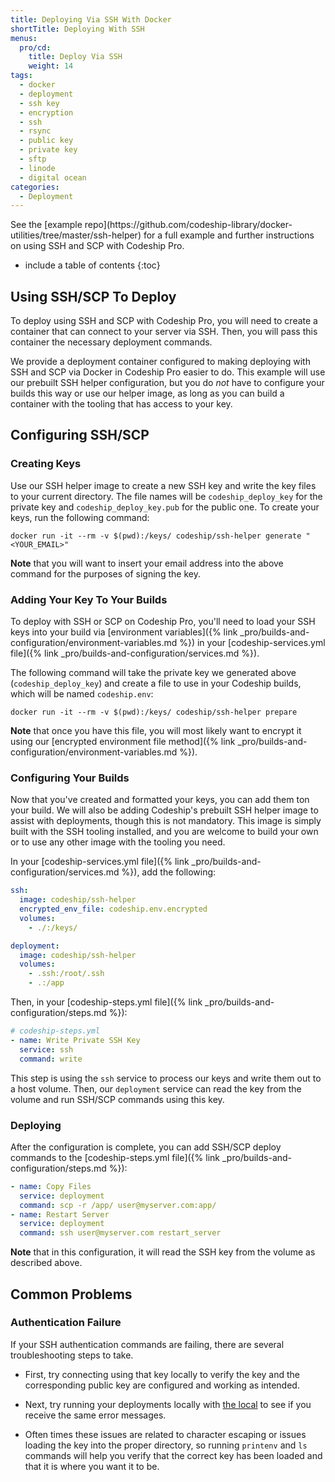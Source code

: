 ```yaml
---
title: Deploying Via SSH With Docker
shortTitle: Deploying With SSH
menus:
  pro/cd:
    title: Deploy Via SSH
    weight: 14
tags:
  - docker
  - deployment
  - ssh key
  - encryption
  - ssh
  - rsync
  - public key
  - private key
  - sftp
  - linode
  - digital ocean
categories:
  - Deployment
---
```


<div class="info-block">
See the [example repo](https://github.com/codeship-library/docker-utilities/tree/master/ssh-helper) for a full example and further instructions on using SSH and SCP with Codeship Pro.
</div>

* include a table of contents
{:toc}

## Using SSH/SCP To Deploy

To deploy using SSH and SCP with Codeship Pro, you will need to create a container that can connect to your server via SSH. Then, you will pass this container the necessary deployment commands.

We provide a deployment container configured to making deploying with SSH and SCP via Docker in Codeship Pro easier to do. This example will use our prebuilt SSH helper configuration, but you do _not_ have to configure your builds this way or use our helper image, as long as you can build a container with the tooling that has access to your key.

## Configuring SSH/SCP

### Creating Keys

Use our SSH helper image to create a new SSH key and write the key files to your current directory. The file names will be `codeship_deploy_key` for the private key and `codeship_deploy_key.pub` for the public one. To create your keys, run the following command:

```
docker run -it --rm -v $(pwd):/keys/ codeship/ssh-helper generate "<YOUR_EMAIL>"
```

**Note** that you will want to insert your email address into the above command for the purposes of signing the key.

### Adding Your Key To Your Builds

To deploy with SSH or SCP on Codeship Pro, you'll need to load your SSH keys into your build via [environment variables]({% link _pro/builds-and-configuration/environment-variables.md %}) in your [codeship-services.yml file]({% link _pro/builds-and-configuration/services.md %}).

The following command will take the private key we generated above (`codeship_deploy_key`) and create a file to use in your Codeship builds, which will be named `codeship.env`:

```
docker run -it --rm -v $(pwd):/keys/ codeship/ssh-helper prepare
```

**Note** that once you have this file, you will most likely want to encrypt it using our [encrypted environment file method]({% link _pro/builds-and-configuration/environment-variables.md %}).

### Configuring Your Builds

Now that you've created and formatted your keys, you can add them ton your build. We will also be adding Codeship's prebuilt SSH helper image to assist with deployments, though this is not mandatory. This image is simply built with the SSH tooling installed, and you are welcome to build your own or to use any other image with the tooling you need.

In your [codeship-services.yml file]({% link _pro/builds-and-configuration/services.md %}), add the following:

```yaml
ssh:
  image: codeship/ssh-helper
  encrypted_env_file: codeship.env.encrypted
  volumes:
    - ./:/keys/

deployment:
  image: codeship/ssh-helper
  volumes:
    - .ssh:/root/.ssh
    - .:/app
```

Then, in your [codeship-steps.yml file]({% link _pro/builds-and-configuration/steps.md %}):

```yaml
# codeship-steps.yml
- name: Write Private SSH Key
  service: ssh
  command: write
```

This step is using the `ssh` service to process our keys and write them out to a host volume. Then, our `deployment` service can read the key from the volume and run SSH/SCP commands using this key.

### Deploying

After the configuration is complete, you can add SSH/SCP deploy commands to the [codeship-steps.yml file]({% link _pro/builds-and-configuration/steps.md %}):

```yaml
- name: Copy Files
  service: deployment
  command: scp -r /app/ user@myserver.com:app/
- name: Restart Server
  service: deployment
  command: ssh user@myserver.com restart_server
```

**Note** that in this configuration, it will read the SSH key from the volume as described above.

## Common Problems

### Authentication Failure

If your SSH authentication commands are failing, there are several troubleshooting steps to take.

- First, try connecting using that key locally to verify the key and the corresponding public key are configured and working as intended.

- Next, try running your deployments locally with [the local]() to see if you receive the same error messages.

- Often times these issues are related to character escaping or issues loading the key into the proper directory, so running `printenv` and `ls` commands will help you verify that the correct key has been loaded and that it is where you want it to be.
